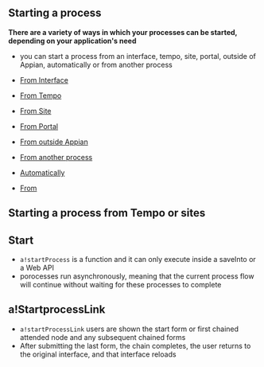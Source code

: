 ## Starting a process
**There are a variety of ways in which your processes can be started, depending on your application's need**
- you can start a process from an interface, tempo, site, portal, outside of Appian, automatically or from another process

- [From Interface]()
- [From Tempo]()
- [From Site]()
- [From Portal]()
- [From outside Appian]()
- [From another process]()
- [Automatically]()
- [From]()

## Starting a process from Tempo or sites


## Start
- `a!startProcess` is a function and it can only execute inside a saveInto or a Web API
- porocesses run asynchronously, meaning that the current process flow will continue without waiting for these processes to complete
## a!StartprocessLink
- `a!startProcessLink` users are shown the start form or first chained attended node and any subsequent chained forms
- After submitting the last form, the chain completes, the user returns to the original interface, and that interface reloads